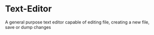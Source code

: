 # Text-Editor
A general purpose text editor capable of editing file, creating a new file, save or dump changes
